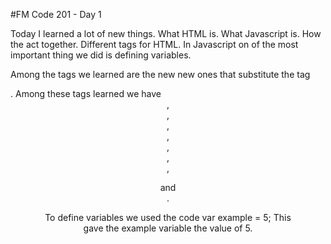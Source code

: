 #FM Code 201 - Day 1

Today I learned a lot of new things. What HTML is. What Javascript is. How the act together. Different tags for HTML. In Javascript on of the most important thing we did is defining variables.

Among the tags we learned are the new new ones that substitute the tag <div>. Among these tags learned we have <header>, <footer>, <nav>, <article>, <aside>, <section>, <hgroup>, <figure> and <figcaption>.

To define variables we used the code var example = 5; This gave the example variable the value of 5.
